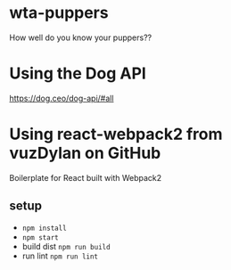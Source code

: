 # wta-puppers
How well do you know your puppers??

# Using the Dog API
https://dog.ceo/dog-api/#all

# Using react-webpack2 from vuzDylan on GitHub
Boilerplate for React built with Webpack2

## setup
* `npm install`
* `npm start`
* build dist `npm run build`
* run lint `npm run lint`
